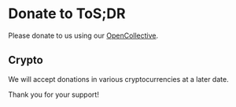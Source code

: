 [//]: <> (TITLE: "Donate")
# Donate to ToS;DR

Please donate to us using our [OpenCollective](https://opencollective.com/tosdr).

## Crypto
We will accept donations in various cryptocurrencies at a later date.

Thank you for your support!